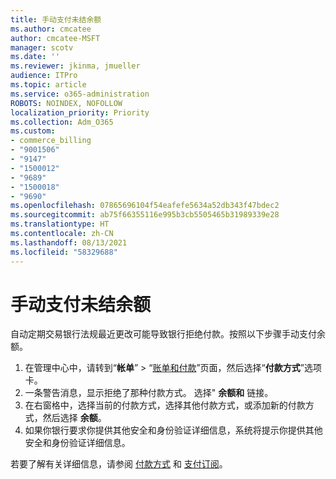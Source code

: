 ```yaml
---
title: 手动支付未结余额
ms.author: cmcatee
author: cmcatee-MSFT
manager: scotv
ms.date: ''
ms.reviewer: jkinma, jmueller
audience: ITPro
ms.topic: article
ms.service: o365-administration
ROBOTS: NOINDEX, NOFOLLOW
localization_priority: Priority
ms.collection: Adm_O365
ms.custom:
- commerce_billing
- "9001506"
- "9147"
- "1500012"
- "9689"
- "1500018"
- "9690"
ms.openlocfilehash: 07865696104f54eafefe5634a52db343f47bdec2
ms.sourcegitcommit: ab75f66355116e995b3cb5505465b31989339e28
ms.translationtype: HT
ms.contentlocale: zh-CN
ms.lasthandoff: 08/13/2021
ms.locfileid: "58329688"
---
```

# <a name="manually-pay-an-outstanding-balance"></a>手动支付未结余额

自动定期交易银行法规最近更改可能导致银行拒绝付款。按照以下步骤手动支付余额。

1. 在管理中心中，请转到“**帐单**” > “[账单和付款](https://go.microsoft.com/fwlink/p/?linkid=2018806)”页面，然后选择“**付款方式**”选项卡。
2. 一条警告消息，显示拒绝了那种付款方式。 选择" **余额和** 链接。
3. 在右窗格中，选择当前的付款方式，选择其他付款方式，或添加新的付款方式，然后选择 **余额**。
4. 如果你银行要求你提供其他安全和身份验证详细信息，系统将提示你提供其他安全和身份验证详细信息。

若要了解有关详细信息，请参阅 [付款方式](https://docs.microsoft.com/microsoft-365/commerce/billing-and-payments/manage-payment-methods) 和 [支付订阅](https://docs.microsoft.com/microsoft-365/commerce/billing-and-payments/pay-for-your-subscription)。
